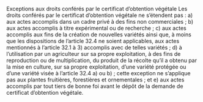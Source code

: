 Exceptions aux droits conférés par le certificat
d’obtention végétale
Les droits conférés par le certificat d’obtention végétale ne s’étendent pas :
a) aux actes accomplis dans un cadre privé à des fins non commerciales ;
b) aux actes accomplis à titre expérimental ou de recherche ;
c) aux actes accomplis aux fins de la création de nouvelles variétés ainsi
que, à moins que les dispositions de l’article 32.4 ne soient applicables,
aux actes mentionnés à l’article 32.1 à 3) accomplis avec de telles
variétés ;
d) à l’utilisation par un agriculteur sur sa propre exploitation, à des fins de
reproduction ou de multiplication, du produit de la récolte qu’il a obtenu
par la mise en culture, sur sa propre exploitation, d’une variété protégée
ou d’une variété visée à l’article 32.4 a) ou b) ; cette exception ne
s’applique pas aux plantes fruitières, forestières et ornementales ; et
e) aux actes accomplis par tout tiers de bonne foi avant le dépôt de la
demande de certificat d’obtention végétale.